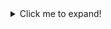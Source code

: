<details>
<summary>Click me to expand!</summary>
<br/>This is a collapsible section containing collapsible code snippets!
<br/><br/>

<details>
<summary><i>Hola Mundo</i> in C</summary>

<!-- An empty line needs to sepparate the 'summary' HTML tags with the code section -->
```c
#include <stdio.h>

int main(void) {
    printf("Hola Mundo!\n");
    return 0;
}
```
</details>

<details>
<summary><i>Hola Mundo</i> in C++</summary>

<!-- An empty line needs to sepparate the 'summary' HTML tags with the code section -->
```c++
#include <iostream>

int main(void) {
    std::cout << "Hola Mundo!\n";
    return 0;
}
```
</details>

<details>
<summary><i>Hola Mundo</i> in C#</summary>

<!-- An empty line needs to sepparate the 'summary' HTML tags with the code section -->
```C#
Console.WriteLine("Hola Mundo!");
```
</details>
</details>